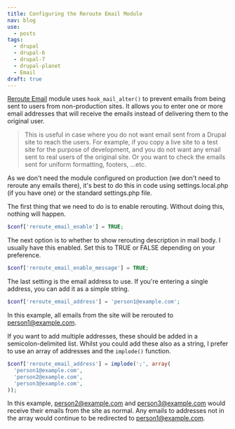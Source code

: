 ```yaml
---
title: Configuring the Reroute Email Module
nav: blog
use:
  - posts
tags:
  - drupal
  - drupal-6
  - drupal-7
  - drupal-planet
  - Email
draft: true
---
```

[Reroute Email](https://www.drupal.org/project/reroute_email) module uses `hook_mail_alter()` to prevent emails from being sent to users from non-production sites. It allows you to enter one or more email addresses that will receive the emails instead of delivering them to the original user.

> This is useful in case where you do not want email sent from a Drupal site to reach the users. For example, if you copy a live site to a test site for the purpose of development, and you do not want any email sent to real users of the original site. Or you want to check the emails sent for uniform formatting, footers, ...etc.

As we don't need the module configured on production (we don't need to reroute any emails there), it's best to do this in code using settings.local.php (if you have one) or the standard settings.php file.

The first thing that we need to do is to enable rerouting. Without doing this, nothing will happen.

~~~php
$conf['reroute_email_enable'] = TRUE;
~~~

The next option is to whether to show rerouting description in mail body. I usually have this enabled. Set this to TRUE or FALSE depending on your preference.

~~~php
$conf['reroute_email_enable_message'] = TRUE;
~~~

The last setting is the email address to use. If you're entering a single address, you can add it as a simple string.

~~~php
$conf['reroute_email_address'] = 'person1@example.com';
~~~

In this example, all emails from the site will be rerouted to person1@example.com.

If you want to add multiple addresses, these should be added in a semicolon-delimited list. Whilst you could add these also as a string, I prefer to use an array of addresses and the `implode()` function.

~~~php
$conf['reroute_email_address'] = implode(';', array(
  'person1@example.com',
  'person2@example.com',
  'person3@example.com',
));
~~~

In this example, person2@example.com and person3@example.com would receive their emails from the site as normal. Any emails to addresses not in the array would continue to be redirected to person1@example.com.